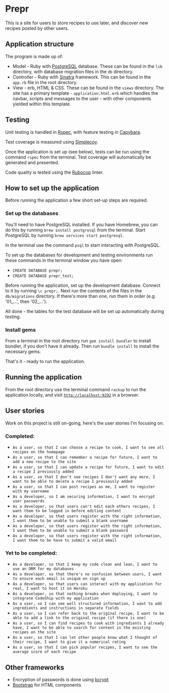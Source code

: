 # Prepr

This is a site for users to store recipes to use later, and discover new recipes posted by other users.

## Application structure

The program is made up of:
* Model - Ruby with [PostgreSQL](https://www.postgresql.org/) database. These can be found in the `lib` directory, with database migration files in the `db` directory.
* Controller - Ruby with [Sinatra](http://sinatrarb.com/) framework. This can be found in the `app.rb` file in the root directory.
* View - erb, HTML & CSS. These can be found in the `views` directory. The site has a primary template - `application.html.erb` which handles the navbar, scripts and messages to the user - with other components yielded within this template.

## Testing

Unit testing is handled in [Rspec](https://rspec.info/), with feature testing in [Capybara](https://github.com/teamcapybara/capybara).

Test coverage is measured using [Simplecov](https://github.com/colszowka/simplecov).

Once the application is set up (see below), tests can be run using the command `rspec` from the terminal. Test coverage will automatically be generated and presented.

Code quality is tested using the [Rubocop](https://github.com/rubocop-hq/rubocop) linter.

## How to set up the application

Before running the application a few short set-up steps are required.

### Set up the databases

You'll need to have PostgreSQL installed. If you have Homebrew, you can do this by running `brew install postgresql` from the terminal. Start PostgreSQL by running `brew services start postgresql`.

In the terminal use the command `psql` to start interacting with PostgreSQL.

To set up the databases for development and testing environments run these commands in the terminal window you have open:
* `CREATE DATABASE prepr;`
* `CREATE DATABASE prepr_test;`

Before running the application, set up the development database. Connect to it by running `\c prepr;`. Next run the contents of the files in the `db/migrations` directory. If there's more than one, run them in order (e.g. '01_...', then '02_...').

All done - the tables for the test database will be set up automatically during testing.

### Install gems

From a terminal in the root directory run `gem install bundler` to install bundler, if you don't have it already. Then run `bundle install` to install the necessary gems.

That's it - ready to run the application.

## Running the application

From the root directory use the terminal command `rackup` to run the application locally, and visit [`http://localhost:9292`](http://localhost:9292) in a browser.

## User stories

Work on this project is still on-going, here's the user stories I'm focusing on.

### Completed:

* `As a user, so that I can choose a recipe to cook, I want to see all recipes on the homepage`
* `As a user, so that I can remember a recipe for future, I want to add a new recipe to the site`
* `As a user, so that I can update a recipe for future, I want to edit a recipe I previously added`
* `As a user, so that I don't see recipes I don't want any more, I want to be able to delete a recipe I previously added`
* `As a user, so that I can post recipes as me, I want to register with my username`
* `As a developer, so I am securing information, I want to encrypt user passwords`
* `As a developer, so that users can't edit each others recipes, I want them to be logged in before editing content`
* `As a developer, so that users register with the right information, I want them to be unable to submit a blank username`
* `As a developer, so that users register with the right information, I want them to be unable to submit a blank password`
* `As a developer, so that users register with the right information, I want them to be have to submit a valid email`

### Yet to be completed:

* `As a developer, so that I keep my code clean and lean, I want to use an ORM for my databases`
* `As a developer, so that there's no confusion between users, I want to ensure each email is unique on sign up`
* `As a developer, so that users can interact with my application for real, I want to host it on Heroku`
* `As a developer, so that nothing breaks when deploying, I want to integrate CodeShip with my application`
* `As a user, so I can see well structured information, I want to add ingredients and instructions in separate fields`
* `As a user, so I can refer back to the original recipe, I want to be able to add a link to the original recipe (if there is one)`
* `As a user, so I can find recipes to cook with ingredients I already have, I want to be able to search for content in the existing recipes on the site`
* `As a user, so that I can let other people know what I thought of their recipe, I want to give it a numerical rating`
* `As a user, so that I can pick popular recipes, I want to see the average score of each recipe`

## Other frameworks

* Encryption of passwords is done using [bcrypt](https://rubygems.org/gems/bcrypt/versions/3.1.12)
* [Bootstrap](https://getbootstrap.com) for HTML components
